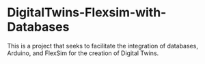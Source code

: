 # DigitalTwins-Flexsim-with-Databases
This is a project that seeks to facilitate the integration of databases, Arduino, and FlexSim for the creation of Digital Twins.
